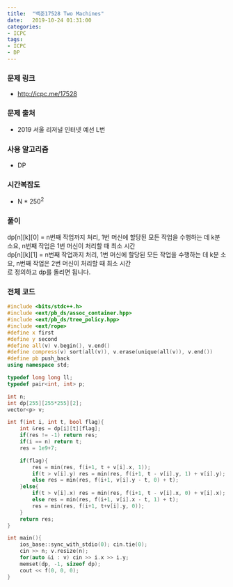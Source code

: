 ```yaml
---
title:  "백준17528 Two Machines"
date:   2019-10-24 01:31:00
categories:
- ICPC
tags:
- ICPC
- DP
---
```


### 문제 링크
* http://icpc.me/17528

### 문제 출처
* 2019 서울 리저널 인터넷 예선 L번

### 사용 알고리즘
* DP

### 시간복잡도
* N * 250<sup>2</sup>

### 풀이
dp[n][k][0] = n번째 작업까지 처리, 1번 머신에 할당된 모든 작업을 수행하는 데 k분 소요, n번째 작업은 1번 머신이 처리할 때 최소 시간<br>
dp[n][k][1] = n번째 작업까지 처리, 1번 머신에 할당된 모든 작업을 수행하는 데 k분 소요, n번째 작업은 2번 머신이 처리할 때 최소 시간<br>
로 정의하고 dp를 돌리면 됩니다.

### 전체 코드
```cpp
#include <bits/stdc++.h>
#include <ext/pb_ds/assoc_container.hpp>
#include <ext/pb_ds/tree_policy.hpp>
#include <ext/rope>
#define x first
#define y second
#define all(v) v.begin(), v.end()
#define compress(v) sort(all(v)), v.erase(unique(all(v)), v.end())
#define pb push_back
using namespace std;

typedef long long ll;
typedef pair<int, int> p;

int n;
int dp[255][255*255][2];
vector<p> v;

int f(int i, int t, bool flag){
    int &res = dp[i][t][flag];
    if(res != -1) return res;
    if(i == n) return t;
    res = 1e9+7;

    if(flag){
        res = min(res, f(i+1, t + v[i].x, 1));
        if(t > v[i].y) res = min(res, f(i+1, t - v[i].y, 1) + v[i].y);
        else res = min(res, f(i+1, v[i].y - t, 0) + t);
    }else{
        if(t > v[i].x) res = min(res, f(i+1, t - v[i].x, 0) + v[i].x);
        else res = min(res, f(i+1, v[i].x - t, 1) + t);
        res = min(res, f(i+1, t+v[i].y, 0));
    }
    return res;
}

int main(){
    ios_base::sync_with_stdio(0); cin.tie(0);
    cin >> n; v.resize(n);
    for(auto &i : v) cin >> i.x >> i.y;
    memset(dp, -1, sizeof dp);
    cout << f(0, 0, 0);
}
```
